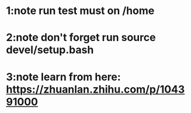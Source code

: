 # 1:note run test must on /home

# 2:note don't forget run source devel/setup.bash

# 3:note learn from here: https://zhuanlan.zhihu.com/p/104391000
